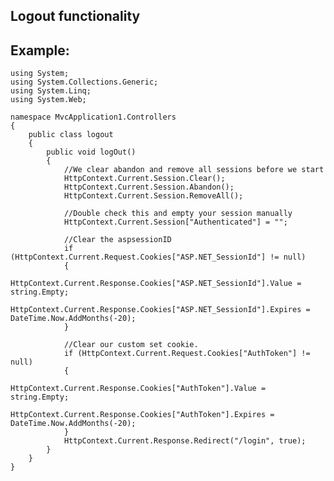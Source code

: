 Logout functionality
-------

## Example:
	

	using System;
	using System.Collections.Generic;
	using System.Linq;
	using System.Web;

	namespace MvcApplication1.Controllers
	{
		public class logout
		{
			public void logOut()
			{   
				//We clear abandon and remove all sessions before we start
				HttpContext.Current.Session.Clear();
				HttpContext.Current.Session.Abandon();
				HttpContext.Current.Session.RemoveAll();
		   
				//Double check this and empty your session manually
				HttpContext.Current.Session["Authenticated"] = "";

				//Clear the aspsessionID
				if (HttpContext.Current.Request.Cookies["ASP.NET_SessionId"] != null)
				{
					HttpContext.Current.Response.Cookies["ASP.NET_SessionId"].Value = string.Empty;
					HttpContext.Current.Response.Cookies["ASP.NET_SessionId"].Expires = DateTime.Now.AddMonths(-20);
				}

				//Clear our custom set cookie.
				if (HttpContext.Current.Request.Cookies["AuthToken"] != null)
				{
					HttpContext.Current.Response.Cookies["AuthToken"].Value = string.Empty;
					HttpContext.Current.Response.Cookies["AuthToken"].Expires = DateTime.Now.AddMonths(-20);
				}
				HttpContext.Current.Response.Redirect("/login", true);
			}
		}
	}
